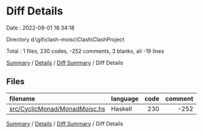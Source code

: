 # Diff Details

Date : 2022-08-01 18:34:18

Directory d:\\git\\clash-moisc\\Clash\\ClashProject

Total : 1 files,  230 codes, -252 comments, 3 blanks, all -19 lines

[Summary](results.md) / [Details](details.md) / [Diff Summary](diff.md) / Diff Details

## Files
| filename | language | code | comment | blank | total |
| :--- | :--- | ---: | ---: | ---: | ---: |
| [src/CyclicMonad/MonadMoisc.hs](/src/CyclicMonad/MonadMoisc.hs) | Haskell | 230 | -252 | 3 | -19 |

[Summary](results.md) / [Details](details.md) / [Diff Summary](diff.md) / Diff Details